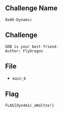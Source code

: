 ## Challenge Name
```
0x06-Dynamic
```
## Challenge
```
GDB is your best friend.  
Author: FlyDragon
```
## File
- `main_6`
## Flag
```
FLAG{dyn4m1c_aNalYze!}
```
